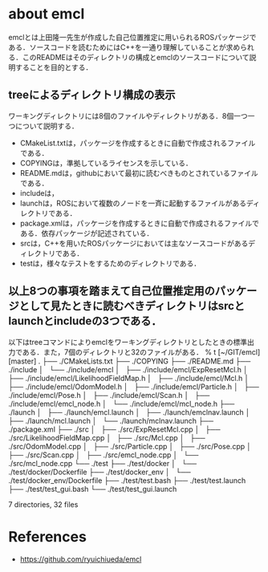 # about emcl
emclとは上田隆一先生が作成した自己位置推定に用いられるROSパッケージである．ソースコードを読むためにはC++を一通り理解していることが求められる．このREADMEはそのディレクトリの構成とemclのソースコードについて説明することを目的とする．
## treeによるディレクトリ構成の表示
ワーキングディレクトリには8個のファイルやディレクトリがある．8個一つ一つについて説明する．
* CMakeList.txtは，パッケージを作成するときに自動で作成されるファイルである．
* COPYINGは，準拠しているライセンスを示している．
* README.mdは，githubにおいて最初に読むべきものとされているファイルである．
* includeは，
* launchは，ROSにおいて複数のノードを一斉に起動するファイルがあるディレクトリである．
* package.xmlは，パッケージを作成するときに自動で作成されるファイルである．依存パッケージが記述されている．
* srcは，C++を用いたROSパッケージにおいては主なソースコードがあるディレクトリである．
* testは，様々なテストをするためのディレクトリである．

## 以上8つの事項を踏まえて自己位置推定用のパッケージとして見たときに読むべきディレクトリはsrcとlaunchとincludeの3つである．

以下はtreeコマンドによりemclをワーキングディレクトリとしたときの標準出力である．また，7個のディレクトリと32のファイルがある．
% t                                                                             [~/GIT/emcl][master]
.
├── ./CMakeLists.txt
├── ./COPYING
├── ./README.md
├── ./include
│   └── ./include/emcl
│       ├── ./include/emcl/ExpResetMcl.h
│       ├── ./include/emcl/LikelihoodFieldMap.h
│       ├── ./include/emcl/Mcl.h
│       ├── ./include/emcl/OdomModel.h
│       ├── ./include/emcl/Particle.h
│       ├── ./include/emcl/Pose.h
│       ├── ./include/emcl/Scan.h
│       ├── ./include/emcl/emcl_node.h
│       └── ./include/emcl/mcl_node.h
├── ./launch
│   ├── ./launch/emcl.launch
│   ├── ./launch/emclnav.launch
│   ├── ./launch/mcl.launch
│   └── ./launch/mclnav.launch
├── ./package.xml
├── ./src
│   ├── ./src/ExpResetMcl.cpp
│   ├── ./src/LikelihoodFieldMap.cpp
│   ├── ./src/Mcl.cpp
│   ├── ./src/OdomModel.cpp
│   ├── ./src/Particle.cpp
│   ├── ./src/Pose.cpp
│   ├── ./src/Scan.cpp
│   ├── ./src/emcl_node.cpp
│   └── ./src/mcl_node.cpp
└── ./test
    ├── ./test/docker
    │   └── ./test/docker/Dockerfile
    ├── ./test/docker_env
    │   └── ./test/docker_env/Dockerfile
    ├── ./test/test.bash
    ├── ./test/test.launch
    ├── ./test/test_gui.bash
    └── ./test/test_gui.launch

7 directories, 32 files


[](上のやつ写真にすべき)

# References
* https://github.com/ryuichiueda/emcl